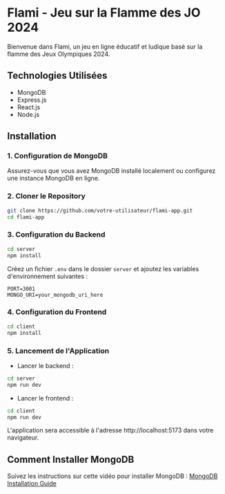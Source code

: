 # Flami - Jeu sur la Flamme des JO 2024

Bienvenue dans Flami, un jeu en ligne éducatif et ludique basé sur la flamme des Jeux Olympiques 2024.

## Technologies Utilisées

- MongoDB
- Express.js
- React.js
- Node.js

## Installation

### 1. Configuration de MongoDB

Assurez-vous que vous avez MongoDB installé localement ou configurez une instance MongoDB en ligne. 

### 2. Cloner le Repository

```bash
git clone https://github.com/votre-utilisateur/flami-app.git
cd flami-app
```

### 3. Configuration du Backend

```bash
cd server
npm install
```

Créez un fichier `.env` dans le dossier `server` et ajoutez les variables d'environnement suivantes :

```env
PORT=3001
MONGO_URI=your_mongodb_uri_here
```

### 4. Configuration du Frontend

```bash
cd client
npm install
```

### 5. Lancement de l'Application

- Lancer le backend :

```bash
cd server
npm run dev
```

- Lancer le frontend :

```bash
cd client
npm run dev
```

L'application sera accessible à l'adresse http://localhost:5173 dans votre navigateur.

## Comment Installer MongoDB

Suivez les instructions sur cette vidéo pour installer MongoDB : [MongoDB Installation Guide](https://www.youtube.com/watch?v=gB6WLkSrtJk)
